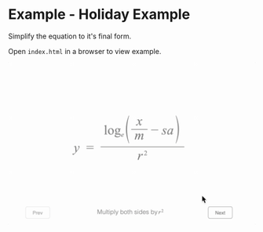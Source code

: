 # Example - Holiday Example

Simplify the equation to it's final form.

Open `index.html` in a browser to view example.

![](./example.gif)

